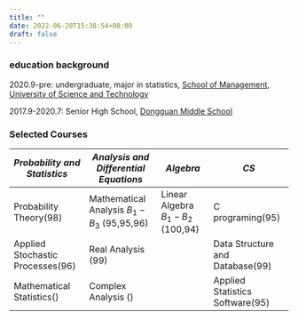 ```yaml
---
title: ""
date: 2022-06-20T15:38:54+08:00
draft: false
---
```


### education background

2020.9-pre: undergraduate, major in statistics, [School of Management](http://en.business.ustc.edu.cn/), [University of Science and Technology](http://en.ustc.edu.cn/) 

2017.9-2020.7: Senior High School, [Dongguan Middle School](https://www.dgzx.net/)

### Selected Courses

|*Probability and Statistics*| *Analysis and Differential Equations* | *Algebra*|*CS*|
|---|---|----|---|
|   Probability Theory(98) | Mathematical Analysis $B_1-B_3$ (95,95,96)| Linear Algebra $B_1 - B_2$ (100,94)| C programing(95)|
|   Applied Stochastic Processes(96)| Real Analysis (99)| |Data Structure and Database(99) |
|   Mathematical Statistics() | Complex Analysis ()| | Applied Statistics Software(95)|

